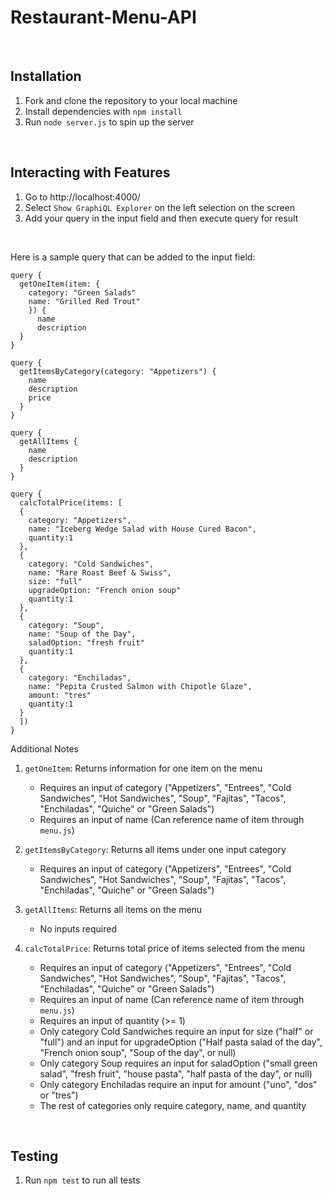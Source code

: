 # Restaurant-Menu-API

<br>

## Installation

1.  Fork and clone the repository to your local machine
2.  Install dependencies with `npm install`
3.  Run `node server.js` to spin up the server

<br>

## Interacting with Features

1.  Go to http://localhost:4000/
2.  Select `Show GraphiQL Explorer` on the left selection on the screen
3.  Add your query in the input field and then execute query for result

<br>

Here is a sample query that can be added to the input field:

```
query {
  getOneItem(item: {
    category: "Green Salads"
    name: "Grilled Red Trout"
    }) {
      name
      description
  }
}
```

```
query {
  getItemsByCategory(category: "Appetizers") {
    name
    description
    price
  }
}
```

```
query {
  getAllItems {
    name
    description
  }
}
```

```
query {
  calcTotalPrice(items: [
  {
    category: "Appetizers",
    name: "Iceberg Wedge Salad with House Cured Bacon",
    quantity:1
  },
  {
    category: "Cold Sandwiches",
    name: "Rare Roast Beef & Swiss",
    size: "full"
    upgradeOption: "French onion soup"
    quantity:1
  },
  {
    category: "Soup",
    name: "Soup of the Day",
    saladOption: "fresh fruit"
    quantity:1
  },
  {
    category: "Enchiladas",
    name: "Pepita Crusted Salmon with Chipotle Glaze",
    amount: "tres"
    quantity:1
  }
  ])
}
```

Additional Notes

1.  `getOneItem`: Returns information for one item on the menu

    - Requires an input of category ("Appetizers", "Entrees", "Cold Sandwiches", "Hot Sandwiches", "Soup", "Fajitas", "Tacos", "Enchiladas", "Quiche" or "Green Salads")
    - Requires an input of name (Can reference name of item through `menu.js`)

2.  `getItemsByCategory`: Returns all items under one input category

    - Requires an input of category ("Appetizers", "Entrees", "Cold Sandwiches", "Hot Sandwiches", "Soup", "Fajitas", "Tacos", "Enchiladas", "Quiche" or "Green Salads")

3.  `getAllItems`: Returns all items on the menu

    - No inputs required

4.  `calcTotalPrice`: Returns total price of items selected from the menu

    - Requires an input of category ("Appetizers", "Entrees", "Cold Sandwiches", "Hot Sandwiches", "Soup", "Fajitas", "Tacos", "Enchiladas", "Quiche" or "Green Salads")
    - Requires an input of name (Can reference name of item through `menu.js`)
    - Requires an input of quantity (>= 1)
    - Only category Cold Sandwiches require an input for size ("half" or "full") and an input for upgradeOption ("Half pasta salad of the day", "French onion soup", "Soup of the day", or null)
    - Only category Soup requires an input for saladOption ("small green salad", "fresh fruit", "house pasta", "half pasta of the day", or null)
    - Only category Enchiladas require an input for amount ("uno", "dos" or "tres")
    - The rest of categories only require category, name, and quantity

<br>

## Testing

1. Run `npm test` to run all tests
